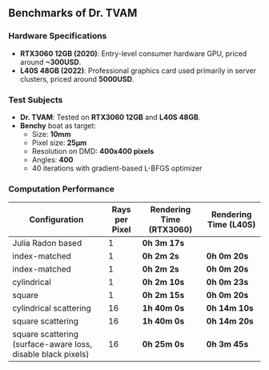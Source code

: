 ## Benchmarks of Dr. TVAM

### Hardware Specifications

* **RTX3060 12GB (2020)**: Entry-level consumer hardware GPU, priced around **~300USD**.
* **L40S 48GB (2022)**: Professional graphics card used primarily in server clusters, priced around **5000USD**.

### Test Subjects

* **Dr. TVAM**: Tested on **RTX3060 12GB** and **L40S 48GB**.
* **Benchy** boat as target:
  * Size: **10mm**
  * Pixel size: **25µm**
  * Resolution on DMD: **400x400 pixels**
  * Angles: **400**
  * 40 iterations with gradient-based L-BFGS optimizer

### Computation Performance

| Configuration | Rays per Pixel | Rendering Time (RTX3060) | Rendering Time (L40S) |
| --- | --- | --- | --- |
| Julia Radon based | 1 | **0h 3m 17s** |  |
| index-matched | 1 | **0h 2m 2s** | **0h 0m 20s** |
| index-matched | 1 | **0h 2m 2s** | **0h 0m 20s** |
| cylindrical | 1 | **0h 2m 10s** | **0h 0m 23s** |
| square | 1 | **0h 2m 15s** | **0h 0m 20s** |
| cylindrical scattering | 16 | **1h 40m 0s** | **0h 14m 10s** |
| square scattering | 16 | **1h 40m 0s** | **0h 14m 20s** |
| square scattering (surface-aware loss, disable black pixels) | 16 | **0h 25m 0s** | **0h 3m 45s** |
